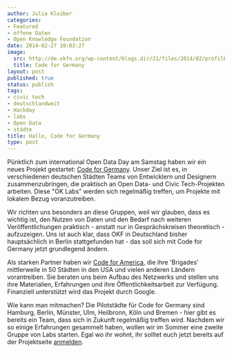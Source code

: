 ```yaml
---
author: Julia Kloiber
categories:
- Featured
- offene Daten
- Open Knowledge Foundation
date: 2014-02-27 10:03:27
image:
  src: http://de.okfn.org/wp-content/blogs.dir/21/files/2014/02/profilbild.png
  title: Code for Germany
layout: post
published: true
status: publish
tags:
- civic tech
- deutschlandweit
- Hackday
- labs
- Open Data
- städte
title: Hallo, Code for Germany
type: post
---
```


  
Pünktlich zum international Open Data Day am Samstag haben wir ein neues Projekt gestartet: [Code for Germany](http://codefor.de/%20). Unser Ziel ist es, in verschiedenen deutschen Städten Teams von Entwicklern und Designern zusammenzubringen, die praktisch an Open Data- und Civic Tech-Projekten arbeiten. Diese "OK Labs" werden sich regelmäßig treffen, um Projekte mit lokalem Bezug voranzutreiben.

Wir richten uns besonders an diese Gruppen, weil wir glauben, dass es wichtig ist, den Nutzen von Daten und den Bedarf nach weiteren Veröffentlichungen praktisch - anstatt nur in Gesprächskreisen theoretisch - aufzuzeigen. Uns ist auch klar, dass OKF in Deutschland bisher hauptsächlich in Berlin stattgefunden hat - das soll sich mit Code for Germany jetzt grundlegend ändern.

Als starken Partner haben wir [Code for America](http://www.codeforamerica.org/), die ihre 'Brigades' mittlerweile in 50 Städten in den USA und vielen anderen Ländern vorantreiben. Sie beraten uns beim Aufbau des Netzwerks und stellen uns ihre Materialien, Erfahrungen und ihre Öffentlichkeitsarbeit zur Verfügung. Finanziell unterstützt wird das Projekt durch Google.

Wie kann man mitmachen? Die Pilotstädte für Code for Germany sind Hamburg, Berlin, Münster, Ulm, Heilbronn, Köln und Bremen - hier gibt es bereits ein Team, dass sich in Zukunft regelmäßig treffen wird. Nachdem wir so einige Erfahrungen gesammelt haben, wollen wir im Sommer eine zweite Gruppe von Labs starten. Egal wo ihr wohnt, ihr solltet euch jetzt bereits auf der Projektseite [anmelden](http://codefor.de).